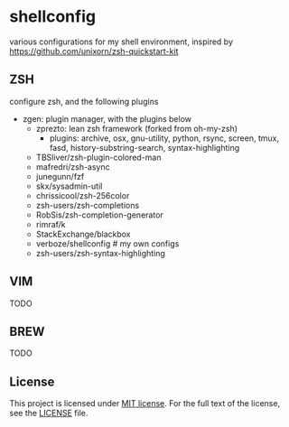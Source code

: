 # shellconfig

various configurations for my shell environment, inspired by https://github.com/unixorn/zsh-quickstart-kit

## ZSH
configure zsh, and the following plugins
- zgen: plugin manager, with the plugins below
  - zprezto: lean zsh framework (forked from oh-my-zsh)
    - plugins: archive, osx, gnu-utility, python, rsync,
      screen, tmux, fasd, history-substring-search,
      syntax-highlighting
  - TBSliver/zsh-plugin-colored-man
  - mafredri/zsh-async
  - junegunn/fzf
  - skx/sysadmin-util
  - chrissicool/zsh-256color
  - zsh-users/zsh-completions
  - RobSis/zsh-completion-generator
  - rimraf/k
  - StackExchange/blackbox
  - verboze/shellconfig # my own configs
  - zsh-users/zsh-syntax-highlighting

## VIM
TODO

## BREW
TODO

## License
This project is licensed under [MIT license](http://opensource.org/licenses/MIT).
For the full text of the license, see the [LICENSE](LICENSE) file.
